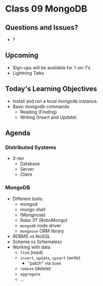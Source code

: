 Class 09 MongoDB
===

## Questions and Issues?

* ?

## Upcoming

* Sign-ups will be available for 1-on-1's
* Lightning Talks

## Today's Learning Objectives

* Install and run a local mongodb instance.
* Basic mongodb commands
	* Reading (Finding)
	* Writing (Insert and Update)

## Agenda

### Distributed Systems
* 3-tier
	* Database
	* Server
	* Client

### MongoDB

* Different tools:
	* mongod
	* mongo shell
	* (Mongoose)
	* Robo 3T (RoboMongo)
	* `mongodb` node driver
	* `mongoose` ORM library
* RDBMS vs NoSQL
* Schema vs Schemaless
* Working with data
	* `find` (read)
	* `insert`, `update`, `upsert` (write)
		* "patch" via `$cmd`
	* `remove` (delete)
	* `aggregate`
	* ...